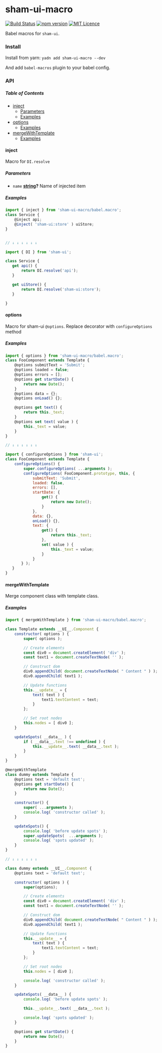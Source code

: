 # sham-ui-macro

[![Build Status](https://travis-ci.com/sham-ui/sham-ui-macro.svg?branch=master)](https://travis-ci.com/sham-ui/sham-ui-macro)
[![npm version](https://badge.fury.io/js/sham-ui-macro.svg)](https://badge.fury.io/js/sham-ui-macro)
[![MIT Licence](https://badges.frapsoft.com/os/mit/mit.svg?v=103)](https://opensource.org/licenses/mit-license.php)

Babel macros for `sham-ui`.

### Install

Install from yarn:
`yadn add sham-ui-macro --dev`

And add `babel-macros` plugin to your babel config. 

### API

<!-- Generated by documentation.js. Update this documentation by updating the source code. -->

##### Table of Contents

-   [inject](#inject)
    -   [Parameters](#parameters)
    -   [Examples](#examples)
-   [options](#options)
    -   [Examples](#examples-1)
-   [mergeWithTemplate](#mergewithtemplate)
    -   [Examples](#examples-2)

#### inject

Macro for `DI.resolve`

##### Parameters

-   `name` **[string](https://developer.mozilla.org/docs/Web/JavaScript/Reference/Global_Objects/String)?** Name of injected item

##### Examples

```javascript
import { inject } from 'sham-ui-macro/babel.macro';
class Service {
    @inject api;
    @inject( 'sham-ui:store' ) uiStore;
}


// ↓ ↓ ↓ ↓ ↓ ↓

import { DI } from 'sham-ui';

class Service {
   get api() {
       return DI.resolve('api');
   }

   get uiStore() {
       return DI.resolve('sham-ui:store');
   }

}
```

#### options

Macro for sham-ui `@options`. Replace decorator with `configureOptions` method

##### Examples

```javascript
import { options } from 'sham-ui-macro/babel.macro';
class FooComponent extends Template {
    @options submitText = 'Submit';
    @options loaded = false;
    @options errors = [];
    @options get startDate() {
        return new Date();
    }
    @options data = {};
    @options onLoad() {};

    @options get text() {
        return this._text;
    }
    @options set text( value ) {
        this._text = value;
    }
}

// ↓ ↓ ↓ ↓ ↓ ↓

import { configureOptions } from 'sham-ui';
class FooComponent extends Template {
    configureOptions() {
        super.configureOptions( ...arguments );
        configureOptions( FooComponent.prototype, this, {
            submitText: 'Submit',
            loaded: false,
            errors: [],
            startDate: {
                get() {
                    return new Date();
                }
            },
            data: {},
            onLoad() {},
            text: {
                get() {
                    return this._text;
                },
                set( value ) {
                    this._text = value;
                }
            }
       } );
   }
}
```

#### mergeWithTemplate

Merge component class with template class.

##### Examples

```javascript
import { mergeWithTemplate } from 'sham-ui-macro/babel.macro';

class Template extends __UI__.Component {
    constructor( options ) {
        super( options );

        // Create elements
        const div0 = document.createElement( 'div' );
        const text1 = document.createTextNode( '' );

        // Construct dom
        div0.appendChild( document.createTextNode( " Content " ) );
        div0.appendChild( text1 );

        // Update functions
        this.__update__ = {
            text( text ) {
                text1.textContent = text;
            }
        };

        // Set root nodes
        this.nodes = [ div0 ];
    }

    updateSpots( __data__ ) {
        if ( __data__.text !== undefined ) {
            this.__update__.text( __data__.text );
        }
    }
}

@mergeWithTemplate
class dummy extends Template {
    @options text = 'default text';
    @options get startDate() {
        return new Date();
    }

    constructor() {
        super( ...arguments );
        console.log( 'constructor called' );
    }

    updateSpots() {
        console.log( 'before update spots' );
        super.updateSpots(  ...arguments );
        console.log( 'spots updated' );
    }
}

// ↓ ↓ ↓ ↓ ↓ ↓

class dummy extends __UI__.Component {
    @options text = 'default text';

    constructor( options ) {
        super(options);

        // Create elements
        const div0 = document.createElement( 'div' );
        const text1 = document.createTextNode( '' );

        // Construct dom
        div0.appendChild( document.createTextNode( " Content " ) );
        div0.appendChild( text1 );

        // Update functions
        this.__update__ = {
            text( text ) {
                text1.textContent = text;
            }
        };

        // Set root nodes
        this.nodes = [ div0 ];

        console.log( 'constructor called' );
    }

    updateSpots( __data__ ) {
        console.log( 'before update spots' );

        this.__update__.text( __data__.text );

        console.log( 'spots updated' );
    }

    @options get startDate() {
        return new Date();
    }
}
```
